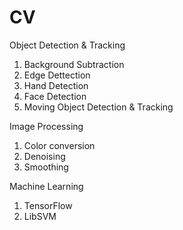 # CV

Object Detection & Tracking
1. Background Subtraction
2. Edge Dettection
3. Hand Detection
4. Face Detection
5. Moving Object Detection & Tracking

Image Processing
1. Color conversion
2. Denoising
3. Smoothing

Machine Learning
1. TensorFlow
2. LibSVM
